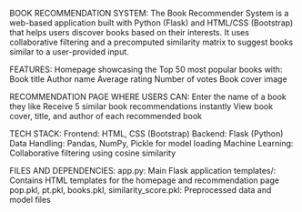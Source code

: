 BOOK RECOMMENDATION SYSTEM:
  The Book Recommender System is a web-based application built with Python (Flask) and HTML/CSS (Bootstrap) that helps users discover books based on their interests. It uses collaborative filtering and a precomputed similarity matrix to suggest books similar to a user-provided input.

FEATURES:
  Homepage showcasing the Top 50 most popular books with:
  Book title
  Author name
  Average rating
  Number of votes
  Book cover image

RECOMMENDATION PAGE WHERE USERS CAN:
  Enter the name of a book they like
  Receive 5 similar book recommendations instantly
  View book cover, title, and author of each recommended book

TECH STACK:
  Frontend: HTML, CSS (Bootstrap)
  Backend: Flask (Python)
  Data Handling: Pandas, NumPy, Pickle for model loading
  Machine Learning: Collaborative filtering using cosine similarity

FILES AND DEPENDENCIES:
  app.py: Main Flask application
  templates/: Contains HTML templates for the homepage and recommendation page
  pop.pkl, pt.pkl, books.pkl, similarity_score.pkl: Preprocessed data and model files
